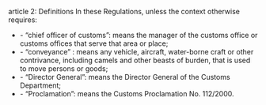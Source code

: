 article 2: Definitions
In these Regulations, unless the context otherwise requires: 
<ul>
			<li> - “chief officer of customs”: means the manager of the customs office or customs offices that serve that area or place;<ul>
			</ul></li>			<li> - “conveyance” : means any vehicle, aircraft, water-borne craft or other contrivance, including camels and other beasts of burden, that is used to move persons or goods; <ul>
			</ul></li>			<li> - “Director General”: means the Director General of the Customs Department; <ul>
			</ul></li>			<li> - “Proclamation”: means the Customs Proclamation No. 112&#x2F;2000. <ul>
			</ul></li></ul>